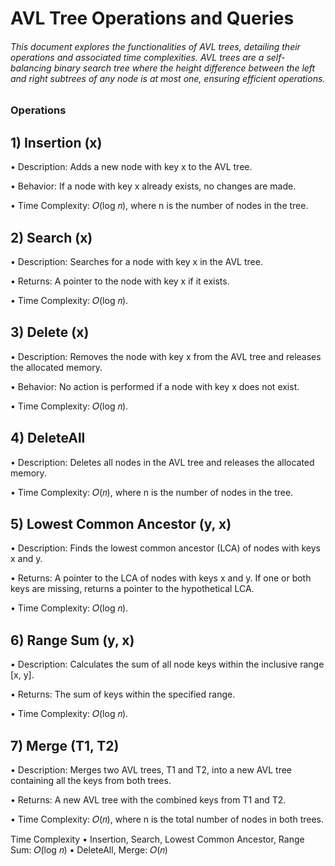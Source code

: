 # AVL Tree Operations and Queries
###### This document explores the functionalities of AVL trees, detailing their operations and associated time complexities. AVL trees are a self-balancing binary search tree where the height difference between the left and right subtrees of any node is at most one, ensuring efficient operations.

### Operations

## 1) Insertion (x)
• Description: Adds a new node with key x to the AVL tree.

• Behavior: If a node with key x already exists, no changes are made.

• Time Complexity: 𝑂(log 𝑛), where n is the number of nodes in the tree.

## 2) Search (x)
• Description: Searches for a node with key x in the AVL tree.

• Returns: A pointer to the node with key x if it exists.

• Time Complexity: 𝑂(log 𝑛).

## 3) Delete (x)
• Description: Removes the node with key x from the AVL tree and releases the allocated memory.

• Behavior: No action is performed if a node with key x does not exist.

• Time Complexity: 𝑂(log⁡ 𝑛).

## 4) DeleteAll
• Description: Deletes all nodes in the AVL tree and releases the allocated memory.

• Time Complexity: 𝑂(𝑛), where n is the number of nodes in the tree.

## 5) Lowest Common Ancestor (y, x)
• Description: Finds the lowest common ancestor (LCA) of nodes with keys x and y.

• Returns: A pointer to the LCA of nodes with keys x and y. If one or both keys are missing, returns a pointer to the hypothetical LCA.

• Time Complexity: 𝑂(log 𝑛).

## 6) Range Sum (y, x)
• Description: Calculates the sum of all node keys within the inclusive range [x, y].

• Returns: The sum of keys within the specified range.

• Time Complexity: 𝑂(log⁡ 𝑛).

## 7) Merge (T1, T2)
• Description: Merges two AVL trees, T1 and T2, into a new AVL tree containing all the keys from both trees.

• Returns: A new AVL tree with the combined keys from T1 and T2.

• Time Complexity: 𝑂(𝑛), where n is the total number of nodes in both trees.


Time Complexity
• Insertion, Search, Lowest Common Ancestor, Range Sum: 𝑂(log 𝑛)
• DeleteAll, Merge: 𝑂(𝑛)
